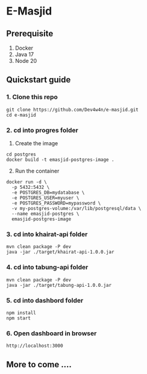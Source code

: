 # E-Masjid 

##  Prerequisite
1. Docker
2. Java 17
3. Node 20

## Quickstart guide
### 1. Clone this repo
```
git clone https://github.com/Dev4w4n/e-masjid.git
cd e-masjid
```
### 2. cd into progres folder
1. Create the image
```
cd postgres
docker build -t emasjid-postgres-image .
```

2. Run the container
```
docker run -d \
  -p 5432:5432 \
  -e POSTGRES_DB=mydatabase \
  -e POSTGRES_USER=myuser \
  -e POSTGRES_PASSWORD=mypassword \
  -v my-postgres-volume:/var/lib/postgresql/data \
  --name emasjid-postgres \
  emasjid-postgres-image
```
### 3. cd into khairat-api folder
```
mvn clean package -P dev
java -jar ./target/khairat-api-1.0.0.jar
```
### 4. cd into tabung-api folder
```
mvn clean package -P dev
java -jar ./target/tabung-api-1.0.0.jar
```
### 5. cd into dashbord folder
```
npm install
npm start
```

### 6. Open dashboard in browser
```
http://localhost:3000
```
## More to come ....
